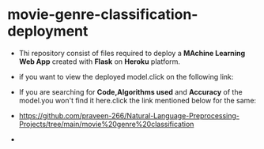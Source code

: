 # movie-genre-classification-deployment                
<!--  -->           
* Thi repository consist of files required to deploy a **MAchine Learning Web App** created with **Flask** on **Heroku** platform.      
<!--  -->         
* if you want to view the deployed model.click on the following link:     


* If you are searching for **Code,Algorithms used** and **Accuracy** of the model.you won't find it here.click the link mentioned below for the same:      
* https://github.com/praveen-266/Natural-Language-Preprocessing-Projects/tree/main/movie%20genre%20classification
* 

